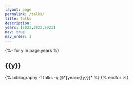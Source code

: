 ```yaml
---
layout: page
permalink: /talks/
title: Talks
description:
years: [2023,2022,2021]
nav: true
nav_order: 1
---
```

<!-- _pages/talks.md -->
<div class="publications">

{%- for y in page.years %}
  <h2 class="year">{{y}}</h2>
  {% bibliography -f talks -q @*[year={{y}}]* %}
{% endfor %}

</div>
